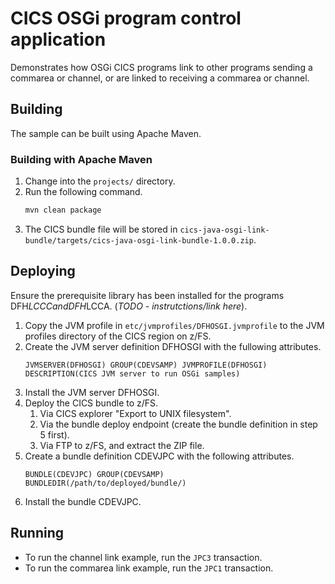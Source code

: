 # CICS OSGi program control application
Demonstrates how OSGi CICS programs link to other programs sending a commarea or channel, or are linked to receiving a commarea or channel.

## Building
The sample can be built using Apache Maven.

### Building with Apache Maven
1. Change into the `projects/` directory.
2. Run the following command.
   ```sh
   mvn clean package
   ```
3. The CICS bundle file will be stored in `cics-java-osgi-link-bundle/targets/cics-java-osgi-link-bundle-1.0.0.zip`.

## Deploying
Ensure the prerequisite library has been installed for the programs DFH$LCCC and DFH$LCCA. (*TODO - instrutctions/link here*).

1. Copy the JVM profile in `etc/jvmprofiles/DFHOSGI.jvmprofile` to the JVM profiles directory of the CICS region on z/FS.
2. Create the JVM server definition DFHOSGI with the fullowing attributes.
   ```
   JVMSERVER(DFHOSGI) GROUP(CDEVSAMP) JVMPROFILE(DFHOSGI) DESCRIPTION(CICS JVM server to run OSGi samples)
   ```
3. Install the JVM server DFHOSGI.
4. Deploy the CICS bundle to z/FS.
   1. Via CICS explorer "Export to UNIX filesystem".
   2. Via the bundle deploy endpoint (create the bundle definition in step 5 first).
   3. Via FTP to z/FS, and extract the ZIP file.
5. Create a bundle definition CDEVJPC with the following attributes.
   ```
   BUNDLE(CDEVJPC) GROUP(CDEVSAMP) BUNDLEDIR(/path/to/deployed/bundle/)
   ```
6. Install the bundle CDEVJPC.


## Running

* To run the channel link example, run the `JPC3` transaction.
* To run the commarea link example, run the `JPC1` transaction.
